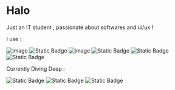 # Halo

Just an IT student , passionate about softwares and ui/ux !

I use :

 ![image](https://img.shields.io/badge/HTML-orange?style=square&logo=HTML5&color=%20orange) ![Static Badge](https://img.shields.io/badge/CSS-blue?style=square&logo=CSS3&color=blue)
 ![image](https://img.shields.io/badge/Bootstrap-purple?style=square&logo=Bootstrap&color=purple) ![Static Badge](https://img.shields.io/badge/Flutter-blue?style=square&logo=Flutter&color=blue) ![Static Badge](https://img.shields.io/badge/Dart-blue?style=square&logo=Dart&color=blue) ![Static Badge](https://img.shields.io/badge/Javascript-yellow?style=square&logo=Javascript&color=black)












Currently Diving Deep :

![Static Badge](https://img.shields.io/badge/python-blue?style=square&logo=Python&logoColor=yellow&color=blue) ![Static Badge](https://img.shields.io/badge/Javascript-yellow?style=square&logo=Javascript&color=black) ![Static Badge](https://img.shields.io/badge/PHP-black?style=square&logo=PHP&logoColor=pink&color=purple)















